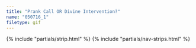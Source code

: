 ```yaml
---
title: "Prank Call OR Divine Intervention?"
name: "050716_1"
filetype: gif
---
```


{% include "partials/strip.html" %}
{% include "partials/nav-strips.html" %}